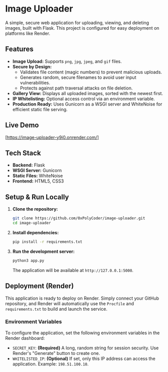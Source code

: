 # Image Uploader

A simple, secure web application for uploading, viewing, and deleting images, built with Flask. This project is configured for easy deployment on platforms like Render.

## Features

-   **Image Upload:** Supports `png`, `jpg`, `jpeg`, and `gif` files.
-   **Secure by Design:**
    -   Validates file content (magic numbers) to prevent malicious uploads.
    -   Generates random, secure filenames to avoid user input vulnerabilities.
    -   Protects against path traversal attacks on file deletion.
-   **Gallery View:** Displays all uploaded images, sorted with the newest first.
-   **IP Whitelisting:** Optional access control via an environment variable.
-   **Production Ready:** Uses Gunicorn as a WSGI server and WhiteNoise for efficient static file serving.

## Live Demo

[https://image-uploader-y9i0.onrender.com/]

## Tech Stack

-   **Backend:** Flask
-   **WSGI Server:** Gunicorn
-   **Static Files:** WhiteNoise
-   **Frontend:** HTML5, CSS3

## Setup & Run Locally

1.  **Clone the repository:**
    ```bash
    git clone https://github.com/0xPolyCoder/image-uploader.git
    cd image-uploader
    ```
2.  **Install dependencies:**
    ```bash
    pip install -r requirements.txt
    ```

3.  **Run the development server:**
    ```bash
    python3 app.py
    ```
    The application will be available at `http://127.0.0.1:5000`.

## Deployment (Render)

This application is ready to deploy on Render. Simply connect your GitHub repository, and Render will automatically use the `Procfile` and `requirements.txt` to build and launch the service.

### Environment Variables

To configure the application, set the following environment variables in the Render dashboard:

-   `SECRET_KEY`: **(Required)** A long, random string for session security. Use Render's "Generate" button to create one.
-   `WHITELISTED_IP`: **(Optional)** If set, only this IP address can access the application. Example: `198.51.100.10`.


